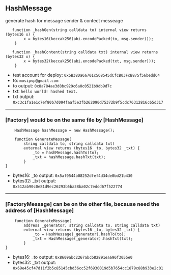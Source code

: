 

## HashMessage 

generate hash for message sender & contect messeage

```
   function _hashGen(string calldata to) internal view returns (bytes16 x) {
        x = bytes16(keccak256(abi.encodePacked(to, msg.sender)));
    } 
    
   function _hashContent(string calldata txt) internal view returns (bytes32 x) {
        x = bytes32(keccak256(abi.encodePacked(txt, msg.sender)));
    } 
```

- test account for deploy: `0x5B38Da6a701c568545dCfcB03FcB875f56beddC4`
- to: `mosipvp@gmail.com`     
- to output: `0x8a784ae3d8bc929c6a0c0521b9db9d7c`
- txt: `hello world! hashed text.`  
- txt output: `0xc3c1fa1e1c7ef80b7d094faaf5e3fb262090d75372b9f5cdc76312816c65d317`

---

### [Factory] would be on the same file by [HashMessage]
```
    HashMessage hashMessage = new HashMessage();

    function GenerateMessage(
        string calldata to, string calldata txt) 
        external view returns (bytes16 _to, bytes32 _txt) {
            _to = hashMessage.hashTo(to);
            _txt = hashMessage.hashTxt(txt);
        }
}
```

- bytes16: _to output: `0x5af9544b08252dfef4d34de0bd21b430`
- bytes32: _txt output: `0x512ab90c0e81d9ec26293b5ba38ba02c7eddd67f522774`

---

### [FactoryMessage] can be on the other file, because need the address of [HashMessage]
```
    function GenerateMessage(
        address _generator, string calldata to, string calldata txt) 
        external view returns (bytes16 _to, bytes32 _txt) {
            _to = HashMessage(_generator).hashTo(to);
            _txt = HashMessage(_generator).hashTxt(txt);
        }
}
 ```
 
- bytes16: _to output: `0x8609abc2267abcb82891ea696f3055e0`
- bytes32: _txt output: `0x69e45cf47d11f2b5c85145cbd36cc52f6930019d5b7654cc1879c88b933e2c01`



